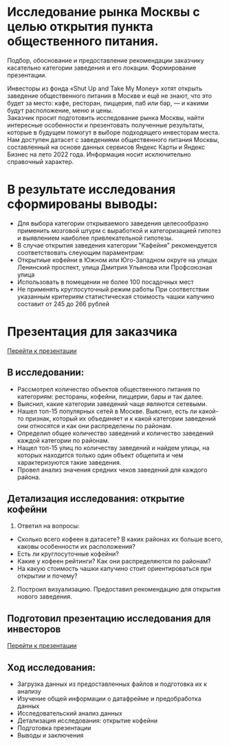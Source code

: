 
# Исследование рынка Москвы с целью открытия пункта общественного питания. 
Подбор, обоснование и предоставление рекомендации заказчику касательно категории заведения и его локации. 
Формирование презентации.

Инвесторы из фонда «Shut Up and Take My Money» хотят открыть заведение общественного питания в Москве и ещё не знают, что это будет за место: кафе, ресторан, пиццерия, паб или бар, — и какими будут расположение, меню и цены.   
Заказчик просит подготовить исследование рынка Москвы, найти интересные особенности и презентовать полученные результаты, которые в будущем помогут в выборе подходящего инвесторам места.   
Нам доступен датасет с заведениями общественного питания Москвы, составленный на основе данных сервисов Яндекс Карты и Яндекс Бизнес на лето 2022 года. Информация носит исключительно справочный характер.

# В результате исследования сформированы выводы:
- Для выбора категории открываемого заведения целесообразно применить мозговой штурм с выработкой и категоризацией гипотез и выявлением наиболее привлекательной гипотезы.
- В случае открытия заведения категории "Кафейня" рекомендуется соответствовать слеующим параментрам:
 - Открытиые кофейни в Южном или Юго-Западном округе на улицах Ленинский проспект, улица Дмитрия Ульянова или Профсоюзная улица
 - Использовать в помещении не более 100 посадочных мест
 - Не применять круглосуточный режим работы
При соответствии указанным критериям статистическая стоимость чашки капучино составит от 245 до 266 рублей

# Презентация для заказчика
[Перейти к презентации](https://drive.google.com/file/d/1afZZbNgH-Ezh2HXdP_fr80GxJszdAKOx/view?usp=sharing)

## **В исследовании:**
- Рассмотрел количество объектов общественного питания по категориям: рестораны, кофейни, пиццерии, бары и так далее. 
- Выяснил, какие категории заведений чаще являются сетевыми.
- Нашел топ-15 популярных сетей в Москве. Выяснил, есть ли какой-то признак, который их объединяет и к какой категории заведений они относятся и как они распределены по районам.
- Определил общее количество заведений и количество заведений каждой категории по районам. 
- Нащел топ-15 улиц по количеству заведений и найдем улицы, на которых находится только один объект общепита и чем характеризуются такие заведения.
- Провел анализ значения средних чеков заведений для каждого района. 


## **Детализация исследования: открытие кофейни**
1. Ответил на вопросы:
- Сколько всего кофеен в датасете? В каких районах их больше всего, каковы особенности их расположения?
- Есть ли круглосуточные кофейни?
- Какие у кофеен рейтинги? Как они распределяются по районам?
- На какую стоимость чашки капучино стоит ориентироваться при открытии и почему?
2. Построил визуализацию. Предоставил рекомендацию для открытия нового заведения. 


## **Подготовил презентацию исследования для инвесторов** 
[Перейти к презентации](https://drive.google.com/file/d/1afZZbNgH-Ezh2HXdP_fr80GxJszdAKOx/view?usp=sharing)

## **Ход исследования:**
- Загрузка данных из предоставленных файлов и подготовка их к анализу
- Изучение общей информации о датафрейме и предобработка данных
- Исследовательский анализ данных
- Детализация исследования: открытие кофейни
- Подготовка презентации 
- Выводы и заключения


